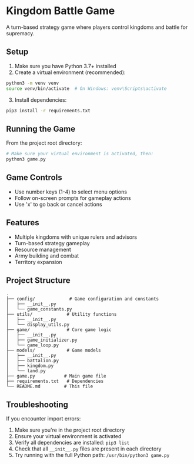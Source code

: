 # Kingdom Battle Game

A turn-based strategy game where players control kingdoms and battle for supremacy.

## Setup

1. Make sure you have Python 3.7+ installed
2. Create a virtual environment (recommended):
```bash
python3 -m venv venv
source venv/bin/activate  # On Windows: venv\Scripts\activate
```

3. Install dependencies:
```bash
pip3 install -r requirements.txt
```

## Running the Game

From the project root directory:
```bash
# Make sure your virtual environment is activated, then:
python3 game.py
```

## Game Controls

- Use number keys (1-4) to select menu options
- Follow on-screen prompts for gameplay actions
- Use 'x' to go back or cancel actions

## Features

- Multiple kingdoms with unique rulers and advisors
- Turn-based strategy gameplay
- Resource management
- Army building and combat
- Territory expansion

## Project Structure

```
.
├── config/             # Game configuration and constants
│   ├── __init__.py
│   └── game_constants.py
├── utils/             # Utility functions
│   ├── __init__.py
│   └── display_utils.py
├── game/              # Core game logic
│   ├── __init__.py
│   ├── game_initializer.py
│   └── game_loop.py
├── models/            # Game models
│   ├── __init__.py
│   ├── battalion.py
│   ├── kingdom.py
│   └── land.py
├── game.py           # Main game file
├── requirements.txt   # Dependencies
└── README.md         # This file
```

## Troubleshooting

If you encounter import errors:
1. Make sure you're in the project root directory
2. Ensure your virtual environment is activated
3. Verify all dependencies are installed: `pip3 list`
4. Check that all `__init__.py` files are present in each directory
5. Try running with the full Python path: `/usr/bin/python3 game.py` 